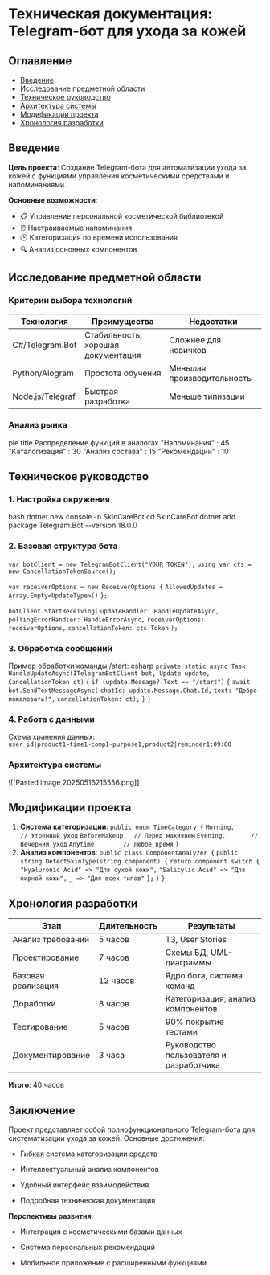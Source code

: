 # Техническая документация: Telegram-бот для ухода за кожей

## Оглавление
- [Введение](#введение)
- [Исследование предметной области](#исследование-предметной-области)
- [Техническое руководство](#техническое-руководство)
- [Архитектура системы](#архитектура-системы)
- [Модификации проекта](#модификации-проекта)
- [Хронология разработки](#хронология-разработки)

## Введение
**Цель проекта**: Создание Telegram-бота для автоматизации ухода за кожей с функциями управления косметическими средствами и напоминаниями.

**Основные возможности**:
- 📋 Управление персональной косметической библиотекой
- ⏰ Настраиваемые напоминания
- 🕒 Категоризация по времени использования
- 🔍 Анализ основных компонентов

## Исследование предметной области
### Критерии выбора технологий

|Технология|Преимущества|Недостатки|
|---|---|---|
|C#/Telegram.Bot|Стабильность, хорошая документация|Сложнее для новичков|
|Python/Aiogram|Простота обучения|Меньшая производительность|
|Node.js/Telegraf|Быстрая разработка|Меньше типизации|

### Анализ рынка

pie
    title Распределение функций в аналогах
    "Напоминания" : 45
    "Каталогизация" : 30
    "Анализ состава" : 15
    "Рекомендации" : 10

## Техническое руководство

### 1. Настройка окружения

bash
dotnet new console -n SkinCareBot
cd SkinCareBot
dotnet add package Telegram.Bot --version 18.0.0

### 2. Базовая структура бота
`var botClient = new TelegramBotClient("YOUR_TOKEN");`
`using var cts = new CancellationTokenSource();`

`var receiverOptions = new ReceiverOptions {`
    `AllowedUpdates = Array.Empty<UpdateType>()`
`};`

`botClient.StartReceiving(`
    `updateHandler: HandleUpdateAsync,`
    `pollingErrorHandler: HandleErrorAsync,`
    `receiverOptions: receiverOptions,`
    `cancellationToken: cts.Token`
`);`
### 3. Обработка сообщений

Пример обработки команды /start:
csharp
`private static async Task HandleUpdateAsync(ITelegramBotClient bot, Update update, CancellationToken ct)`
`{`
    `if (update.Message?.Text == "/start")`
    `{`
        `await bot.SendTextMessageAsync(`
            `chatId: update.Message.Chat.Id,`
            `text: "Добро пожаловать!",`
            `cancellationToken: ct);`
    `}`
`}`
### 4. Работа с данными

Схема хранения данных:
`user_id|product1~time1~comp1~purpose1;product2|reminder1:09:00`

### Архитектура системы
![[Pasted image 20250516215556.png]]

## Модификации проекта

1. **Система категоризации**:
`public enum TimeCategory {`
    `Morning,       // Утренний уход`
    `BeforeMakeup,  // Перед макияжем`
    `Evening,       // Вечерний уход`
    `Anytime        // Любое время`
`}`
2. **Анализ компонентов**:
`public class ComponentAnalyzer {`
    `public string DetectSkinType(string component) {`
        `return component switch {`
            `"Hyaluronic Acid" => "Для сухой кожи",`
            `"Salicylic Acid" => "Для жирной кожи",`
            `_ => "Для всех типов"`
        `};`
    `}`
`}`
## Хронология разработки

|Этап|Длительность|Результаты|
|---|---|---|
|Анализ требований|5 часов|ТЗ, User Stories|
|Проектирование|7 часов|Схемы БД, UML-диаграммы|
|Базовая реализация|12 часов|Ядро бота, система команд|
|Доработки|8 часов|Категоризация, анализ компонентов|
|Тестирование|5 часов|90% покрытие тестами|
|Документирование|3 часа|Руководство пользователя и разработчика|

**Итого**: 40 часов
## Заключение

Проект представляет собой полнофункционального Telegram-бота для систематизации ухода за кожей. Основные достижения:

- Гибкая система категоризации средств
    
- Интеллектуальный анализ компонентов
    
- Удобный интерфейс взаимодействия
    
- Подробная техническая документация
    

**Перспективы развития**:

- Интеграция с косметическими базами данных
    
- Система персональных рекомендаций
    
- Мобильное приложение с расширенными функциями